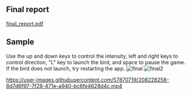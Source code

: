 ## Final report
[final_report.pdf](https://github.com/HarryHongg/Csci5611/files/10262436/final_report.pdf)




## Sample 
Use the up and down keys to control the intensity, left and right keys to control direction, "L" key to launch the bird, and space to pause the game.  
If the bird does not launch, try restarting the app.
![final](https://user-images.githubusercontent.com/57870719/208228246-291ba024-b970-460f-be8d-0a469cef5b5d.png)
![final2](https://user-images.githubusercontent.com/57870719/208228250-e06411d6-82b0-43c4-9f5c-ebadece88230.png)


https://user-images.githubusercontent.com/57870719/208228258-8d7d6f97-7f28-471e-a940-bc6fe4628d4c.mp4


